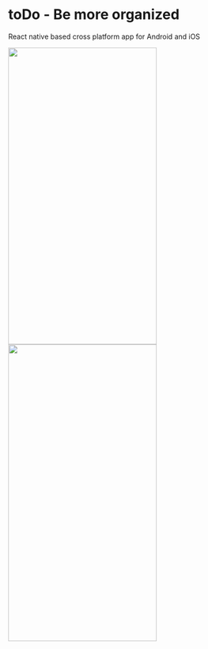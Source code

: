 # toDo - Be more organized
React native based cross platform app for Android and iOS

<img src="https://user-images.githubusercontent.com/84407032/206333453-f1340d5f-22c4-4b0d-9706-02f3ad054aa3.jpg" width="300" height="600" />  <img src="https://user-images.githubusercontent.com/84407032/206333470-590fb1b3-d66f-4df4-886f-1ec39a3d410c.jpg" width="300" height="600" />


